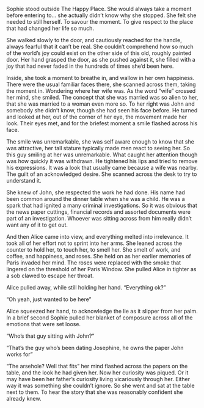 Sophie stood outside The Happy Place. She would always take a moment before entering to… she actually didn’t know why she stopped. She felt she needed to still herself. To savour the moment. To give respect to the place that had changed her life so much. 

She walked slowly to the door, and cautiously reached for the handle, always fearful that it can’t be real. She couldn’t comprehend how so much of the world’s joy could exist on the other side of this old, roughly painted door. Her hand grasped the door, as she pushed against it, she filled with a joy that had never faded in the hundreds of times she’d been here.

Inside, she took a moment to breathe in, and wallow in her own happiness. There were the usual familiar faces there, she scanned across them, taking the moment in. Wondering where her wife was. As the word “wife” crossed her mind, she smiled. The concept that she was married was so alien to her, that she was married to a woman even more so. To her right was John and somebody she didn’t know, though she had seen his face before. He turned and looked at her, out of the corner of her eye, the movement made her look. Their eyes met, and for the briefest moment a smile flashed across his face.

The smile was unremarkable, she was self aware enough to know that she was attractive, her tall stature typically made men react to seeing her. So this guy smiling at her was unremarkable. What caught her attention though was how quickly it was withdrawn. He tightened his lips and tried to remove his expressions. It was a look that usually came because a wife was nearby. The guilt of an acknowledged desire. She scanned across the desk to try to understand it. 

She knew of John, she respected the work he had done. His name had been common around the dinner table when she was a child. He was a spark that had ignited a many criminal investigations. So it was obvious that the news paper cuttings, financial records and assorted documents were part of an investigation. Whoever was sitting across from him really didn’t want any of it to get out. 

 And then Alice came into view, and everything melted into irrelevance. It took all of her effort not to sprint into her arms. She leaned across the counter to hold her, to touch her, to smell her. She smelt of work, and coffee, and happiness, and roses.  She held on as her earlier memories of Paris invaded her mind. The roses were replaced with the smoke that lingered on the threshold of her Paris Window. She pulled Alice in tighter as a sob clawed to escape her throat. 

Alice pulled away, while still holding her hand. “Everything ok?” 

“Oh yeah, just wanted to be here” 

Alice squeezed her hand, to acknowledge the lie as it slipper from her palm. In a brief second Sophie pulled her blanket of composure across all of the emotions that were set loose. 

“Who’s that guy sitting with John?” 

“That’s the guy who’s been dating Josephine, he owns the paper John works for” 

“The arsehole? Well that fits” her mind flashed across the papers on the table, and the look he had given her. Now her curiosity was piqued. Or it may have been her father’s curiosity living vicariously through her. Either way it was something she couldn’t ignore. So she went and sat at the table next to them. To hear the story that she was reasonably confident she already knew. 